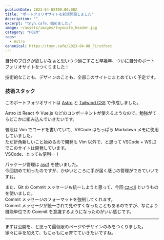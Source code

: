 ```yaml
---
publishDate: 2023-04-08T09:00:00Z
title: "ポートフォリオサイトを新規開設しました"
description: ""
excerpt: "tnyn.cafe、始めました☕"
image: ~/assets/images/tnyncafe_header.jpg
category: "POEM"
tags:
  - Astro
canonical: https://tnyn.cafe/2023-04-08_FirstPost
---
```


自分のブログが欲しいなぁと思いつつ過ごすこと早幾年、ついに自分のポートフォリオサイトをつくりました！

技術的なことも、デザインのことも、全部このサイトにまとめていく予定です。

### 技術スタック

このポートフォリオサイトは [Astro](https://astro.build/) と [Tailwind CSS](https://astro.build/) で作成しました。

Astro は React や Vue.js などのコンポーネントが使えるようなので、勉強がてらどこかに組み込んでいきたいです。

普段は Vim でコードを書いていて、VSCode はもっぱら Markdown メモに使用していました。  
ただ折角新しいこと始めるので開発も Vim 以外で、と思って VSCode + WSL2 でこのサイトは開発しています。  
VSCode、とっても便利ー！

パッケージ管理は [asdf](https://asdf-vm.com/) を使いました。  
今回初めて知ったのですが、かゆいところに手が届く感じの管理ができていいですね。

また、Git の Commit メッセージも統一しようと思って、今回 [cz-cli](https://github.com/commitizen/cz-cli) というものを使いました。  
Commit メッセージのフォーマットを強制してくれます。  
Commit メッセージが統一されて見やすくなったこともあるのですが、なにより機能単位での Commit を意識するようになったのがいい感じです。

---

まずは公開を、と思って最低限のページやデザインのみをつくりました。  
徐々に手を加えて、もにゅもにゅ育てていきたいですね。
